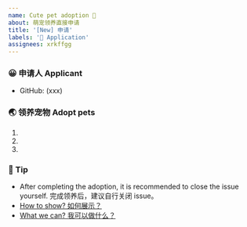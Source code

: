 ```yaml
---
name: Cute pet adoption 💖
about: 萌宠领养直接申请
title: '[New] 申请'
labels: '💖 Application'
assignees: xrkffgg
---
```


<!-- ❤️ 哇，终于等到你了。 -->
<!-- ❤️ Wow, finally waiting for you。 -->

### 😀 申请人 Applicant

- GitHub: (xxx)

<!-- 请在上方输入你的 GitHub 用户名 -->
<!-- Please enter your GitHub username above -->

### 🌏 领养宠物 Adopt pets

1.
2.
3.

<!--
请在上方填写你想要领养的小宠物，原则上仅支持单人领养3只小宠物，请大家谨慎挑选。超出3个，会取前3个哦。若您心仪的萌宠没列出，欢迎提出。
-->
<!--
Please fill in the small pets you want to adopt at the top. In principle, only 3 small pets can be adopted by one person. Please choose carefully. If there are more than 3, the first 3 will be taken. If your favorite pet is not listed, please suggest.
-->

### 🌈 Tip

- After completing the adoption, it is recommended to close the issue yourself. 完成领养后，建议自行关闭 issue。
- [How to show? 如何展示？](https://github.com/zoo-js/welcome/blob/master/how-to-show.md)
- [What we can? 我可以做什么？](https://github.com/zoo-js/welcome/blob/master/what-we-can.md)

<!-- New application. DO NOT REMOVE! -->
